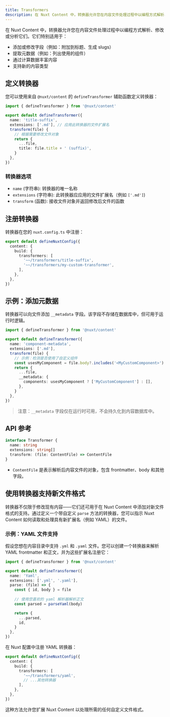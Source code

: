 ```yaml
---
title: Transformers
description: 在 Nuxt Content 中，转换器允许您在内容文件处理过程中以编程方式解析、修改或分析它们。
---
```


在 Nuxt Content 中，转换器允许您在内容文件处理过程中以编程方式解析、修改或分析它们。它们特别适用于：

- 添加或修改字段（例如：附加到标题、生成 slugs）
- 提取元数据（例如：列出使用的组件）
- 通过计算数据丰富内容
- 支持新的内容类型

## 定义转换器

您可以使用来自 `@nuxt/content` 的 `defineTransformer` 辅助函数定义转换器：

```ts [~~/transformers/title-suffix.ts]
import { defineTransformer } from '@nuxt/content'

export default defineTransformer({
  name: 'title-suffix',
  extensions: ['.md'], // 应用此转换器的文件扩展名
  transform(file) {
    // 根据需要修改文件对象
    return {
      ...file,
      title: file.title + ' (suffix)',
    }
  },
})
```

### 转换器选项

- `name` (字符串): 转换器的唯一名称
- `extensions` (字符串): 此转换器应应用的文件扩展名（例如 `['.md']`)
- `transform` (函数): 接收文件对象并返回修改后文件的函数

## 注册转换器

转换器在您的 `nuxt.config.ts` 中注册：

```ts [nuxt.config.ts]
export default defineNuxtConfig({
  content: {
    build: {
      transformers: [
        '~~/transformers/title-suffix',
        '~~/transformers/my-custom-transformer',
      ],
    },
  },
})
```

## 示例：添加元数据

转换器可以向文件添加 `__metadata` 字段。该字段不存储在数据库中，但可用于运行时逻辑。

```ts [~~/transformers/component-metadata.ts]
import { defineTransformer } from '@nuxt/content'

export default defineTransformer({
  name: 'component-metadata',
  extensions: ['.md'],
  transform(file) {
    // 示例：检测是否使用了自定义组件
    const usesMyComponent = file.body?.includes('<MyCustomComponent>')
    return {
      ...file,
      __metadata: {
        components: usesMyComponent ? ['MyCustomComponent'] : [],
      },
    }
  },
})
```

> 注意：`__metadata` 字段仅在运行时可用，不会持久化到内容数据库中。

## API 参考

```ts
interface Transformer {
  name: string
  extensions: string[]
  transform: (file: ContentFile) => ContentFile
}
```

* `ContentFile` 是表示解析后内容文件的对象，包含 frontmatter、body 和其他字段。

## 使用转换器支持新文件格式

转换器不仅限于修改现有内容——它们还可用于在 Nuxt Content 中添加对新文件格式的支持。通过定义一个带自定义 `parse` 方法的转换器，您可以指示 Nuxt Content 如何读取和处理具有新扩展名（例如 YAML）的文件。

### 示例：YAML 文件支持

假设您想在内容目录中支持 `.yml` 和 `.yaml` 文件。您可以创建一个转换器来解析 YAML frontmatter 和正文，并为这些扩展名注册它：

```ts [~~/transformers/yaml.ts]
import { defineTransformer } from '@nuxt/content'

export default defineTransformer({
  name: 'Yaml',
  extensions: ['.yml', '.yaml'],
  parse: (file) => {
    const { id, body } = file
    
    // 使用您喜欢的 yaml 解析器解析正文
    const parsed = parseYaml(body)

    return {
      ...parsed,
      id,
    }
  },
})
```

在 Nuxt 配置中注册 YAML 转换器：

```ts
export default defineNuxtConfig({
  content: {
    build: {
      transformers: [
        '~~/transformers/yaml',
        // ...其他转换器
      ],
    },
  },
})
```

这种方法允许您扩展 Nuxt Content 以处理所需的任何自定义文件格式。
